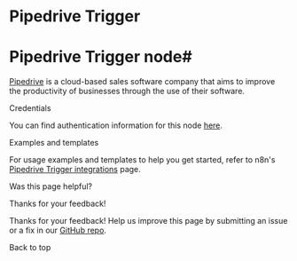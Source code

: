 # Pipedrive Trigger

[ ](https://github.com/n8n-io/n8n-docs/edit/main/docs/integrations/builtin/trigger-nodes/n8n-nodes-base.pipedrivetrigger.md "Edit this page")

# Pipedrive Trigger node#

[Pipedrive](https://www.pipedrive.com/) is a cloud-based sales software company that aims to improve the productivity of businesses through the use of their software.

Credentials

You can find authentication information for this node [here](../../credentials/pipedrive/).

Examples and templates

For usage examples and templates to help you get started, refer to n8n's [Pipedrive Trigger integrations](https://n8n.io/integrations/pipedrive-trigger/) page.

Was this page helpful? 

Thanks for your feedback! 

Thanks for your feedback! Help us improve this page by submitting an issue or a fix in our [GitHub repo](https://github.com/n8n-io/n8n-docs). 

Back to top 
